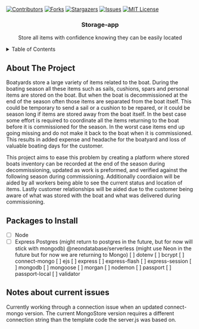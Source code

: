 <!-- PROJECT SHIELDS -->
<!--
*** I'm using markdown "reference style" links for readability.
*** Reference links are enclosed in brackets [ ] instead of parentheses ( ).
*** See the bottom of this document for the declaration of the reference variables
*** for contributors-url, forks-url, etc. This is an optional, concise syntax you may use.
*** https://www.markdownguide.org/basic-syntax/#reference-style-links
-->
[![Contributors][contributors-shield]][contributors-url]
[![Forks][forks-shield]][forks-url]
[![Stargazers][stars-shield]][stars-url]
[![Issues][issues-shield]][issues-url]
[![MIT License][license-shield]][license-url]


<h3 align="center">Storage-app</h3>

<p align="center">Store all items with confidence knowing they can be easily located</p>

<!-- TABLE OF CONTENTS -->
<details>
  <summary>Table of Contents</summary>
  <ol>
    <li>
      <a href="#about-the-project">About The Project</a>
      <ul>
        <li><a href="#built-with">Built With</a></li>
      </ul>
    </li>
    <li>
      <a href="#getting-started">Getting Started</a>
      <ul>
        <li><a href="#prerequisites">Prerequisites</a></li>
        <li><a href="#installation">Installation</a></li>
      </ul>
    </li>
    <li><a href="#usage">Usage</a></li>
    <li><a href="#roadmap">Roadmap</a></li>
    <li><a href="#contributing">Contributing</a></li>
    <li><a href="#license">License</a></li>
    <li><a href="#contact">Contact</a></li>
    <li><a href="#acknowledgments">Acknowledgments</a></li>
  </ol>
</details>

<!-- About the Project -->

## About The Project

Boatyards store a large variety of items related to the boat. During the boating season all these items such as sails, cushions, spars and personal items are stored on the boat. But when the boat is decommissioned at the end of the season often those items are separated from the boat itself. This could be temporary to send a sail or a cushion to be repared, or it could be season long if items are stored away from the boat itself. In the best case some effort is required to coordinate all the items returning to the boat before it is commissioned for the season. In the worst case items end up going missing and do not make it back to the boat when it is commissioned. This results in added expense and headache for the boatyard and loss of valuable boating days for the customer. 

This project aims to ease this problem by creating a platform where stored boats inventory can be recorded at the end of the season during decommissioning, updated as work is preformed, and verified against the following season during commissioning. Additionally coordiaion will be aided by all workers being able to see the current status and location of items. Lastly customer relationships will be aided due to the customer being aware of what was stored with the boat and what was delivered during commissioning.

## Packages to Install

- [ ] Node
- [ ] Express
    Postgres (might return to postgres in the future, but for now will stick with mongodb)
    @neondatabase/serverless (might use Neon in the future but for now we are returning to Mongo)
[ ] dotenv
[ ] bcrypt
[ ] connect-mongo
[ ] ejs
[ ] express
[ ] express-flash
[ ] express-session
[ ] mongodb
[ ] mongoose
[ ] morgan
[ ] nodemon
[ ] passport
[ ] passport-local
[ ] validator

## Notes about current issues

Currently working through a connection issue when an updated connect-mongo version. The current MongoStore version requires a different connection string than the template code the server.js was based on. 

<!-- MARKDOWN LINKS & IMAGES -->
<!-- https://www.markdownguide.org/basic-syntax/#reference-style-links -->
[contributors-shield]: https://img.shields.io/github/contributors/Kirk-Esterline/Storage-app.svg?style=for-the-badge
[contributors-url]: https://github.com/Kirk-Esterline/Storage-app/graphs/contributors
[forks-shield]: https://img.shields.io/github/forks/Kirk-Esterline/Storage-app.svg?style=for-the-badge
[forks-url]: https://github.com/Kirk-Esterline/Storage-app/network/members
[stars-shield]: https://img.shields.io/github/stars/Kirk-Esterline/Storage-app.svg?style=for-the-badge
[stars-url]: https://github.com/Kirk-Esterline/Storage-app/stargazers
[issues-shield]: https://img.shields.io/github/issues/Kirk-Esterline/Storage-app.svg?style=for-the-badge
[issues-url]: https://github.com/Kirk-Esterline/Storage-app/issues
[license-shield]: https://img.shields.io/github/license/Kirk-Esterline/Storage-app.svg?style=for-the-badge
[license-url]: https://github.com/Kirk-Esterline/Storage-app/blob/master/LICENSE.txt